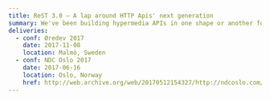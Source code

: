 ```yaml
---
title: ReST 3.0 – A lap around HTTP Apis' next generation
summary: We've been building hypermedia APIs in one shape or another for a long time. As JSON continues to take over the world, many new specifications promise to deliver an easier way to create and evolve our APIs. After covering what problems ReST 3.0 tries to solve, we'll evaluate the specifications and tools we can leverage. To the cloud and beyond!
deliveries:
  - conf: Øredev 2017
    date: 2017-11-08
    location: Malmö, Sweden
  - conf: NDC Oslo 2017
    date: 2017-06-16
    location: Oslo, Norway
    href: http://web.archive.org/web/20170512154327/http://ndcoslo.com/talk/rest-3-0-a-lap-around-http-apis-next-generation/
---
```


